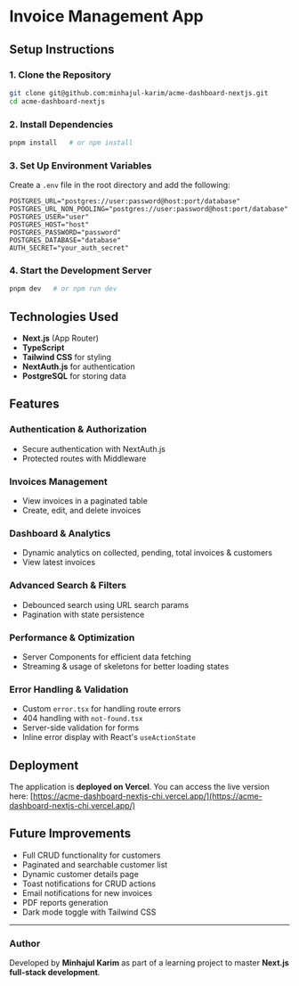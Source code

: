 # Invoice Management App

## Setup Instructions
### **1. Clone the Repository**
```bash
git clone git@github.com:minhajul-karim/acme-dashboard-nextjs.git
cd acme-dashboard-nextjs
```

### **2. Install Dependencies**
```bash
pnpm install   # or npm install
```

### **3. Set Up Environment Variables**
Create a `.env` file in the root directory and add the following:
```env
POSTGRES_URL="postgres://user:password@host:port/database"
POSTGRES_URL_NON_POOLING="postgres://user:password@host:port/database"
POSTGRES_USER="user"
POSTGRES_HOST="host"
POSTGRES_PASSWORD="password"
POSTGRES_DATABASE="database"
AUTH_SECRET="your_auth_secret"
```

### **4. Start the Development Server**
```bash
pnpm dev   # or npm run dev
```

## Technologies Used
- **Next.js** (App Router)
- **TypeScript**
- **Tailwind CSS** for styling
- **NextAuth.js** for authentication
- **PostgreSQL** for storing data

## Features

### Authentication & Authorization
- Secure authentication with NextAuth.js
- Protected routes with Middleware

### Invoices Management
- View invoices in a paginated table
- Create, edit, and delete invoices

### Dashboard & Analytics
- Dynamic analytics on collected, pending, total invoices & customers
- View latest invoices

### Advanced Search & Filters
- Debounced search using URL search params
- Pagination with state persistence

### Performance & Optimization
- Server Components for efficient data fetching
- Streaming & usage of skeletons for better loading states

### Error Handling & Validation
- Custom `error.tsx` for handling route errors
- 404 handling with `not-found.tsx`
- Server-side validation for forms
- Inline error display with React's `useActionState`

## Deployment
The application is **deployed on Vercel**. You can access the live version here:
[https://acme-dashboard-nextjs-chi.vercel.app/](https://acme-dashboard-nextjs-chi.vercel.app/)

## Future Improvements
- Full CRUD functionality for customers
- Paginated and searchable customer list
- Dynamic customer details page
- Toast notifications for CRUD actions
- Email notifications for new invoices
- PDF reports generation
- Dark mode toggle with Tailwind CSS

---
### **Author**
Developed by **Minhajul Karim** as part of a learning project to master **Next.js full-stack development**.
